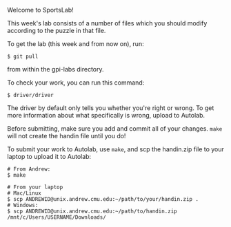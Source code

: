 Welcome to SportsLab!

This week's lab consists of a number of files which you should modify according
to the puzzle in that file.

To get the lab (this week and from now on), run:

    $ git pull

from within the gpi-labs directory.

To check your work, you can run this command:

    $ driver/driver

The driver by default only tells you whether you're right or wrong. To get more
information about what specifically is wrong, upload to Autolab.

Before submitting, make sure you add and commit all of your changes. `make` will
not create the handin file until you do!

To submit your work to Autolab, use `make`, and scp the handin.zip file to your
laptop to upload it to Autolab:

    # From Andrew:
    $ make

    # From your laptop
    # Mac/Linux
    $ scp ANDREWID@unix.andrew.cmu.edu:~/path/to/your/handin.zip .
    # Windows:
    $ scp ANDREWID@unix.andrew.cmu.edu:~/path/to/handin.zip /mnt/c/Users/USERNAME/Downloads/
